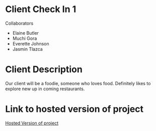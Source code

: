 # Client Check In 1
Collaborators 
* Elaine Butler
* Muchi Gora
* Everette Johnson 
* Jasmin Tlazca

# Client Description
Our client will be a foodie, someone who loves food. Definitely likes to explore new up in coming restaurants. 
# Link to hosted version of project
[Hosted Version of project]()

